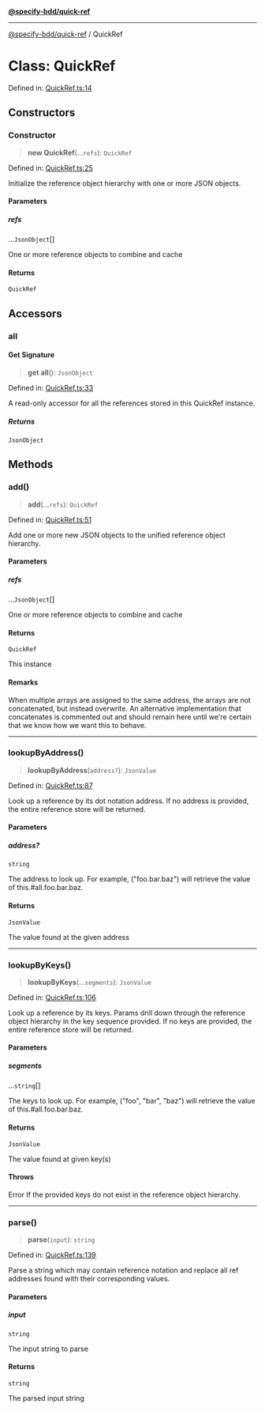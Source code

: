 [**@specify-bdd/quick-ref**](../README.md)

***

[@specify-bdd/quick-ref](../README.md) / QuickRef

# Class: QuickRef

Defined in: [QuickRef.ts:14](https://github.com/specify-bdd/specify-core/blob/67fcf13e97d7dd51571b4867185f0bf446eae83d/modules/@specify-bdd/quick-ref/src/lib/QuickRef.ts#L14)

## Constructors

### Constructor

> **new QuickRef**(...`refs`): `QuickRef`

Defined in: [QuickRef.ts:25](https://github.com/specify-bdd/specify-core/blob/67fcf13e97d7dd51571b4867185f0bf446eae83d/modules/@specify-bdd/quick-ref/src/lib/QuickRef.ts#L25)

Initialize the reference object hierarchy with one or more JSON objects.

#### Parameters

##### refs

...`JsonObject`[]

One or more reference objects to combine and cache

#### Returns

`QuickRef`

## Accessors

### all

#### Get Signature

> **get** **all**(): `JsonObject`

Defined in: [QuickRef.ts:33](https://github.com/specify-bdd/specify-core/blob/67fcf13e97d7dd51571b4867185f0bf446eae83d/modules/@specify-bdd/quick-ref/src/lib/QuickRef.ts#L33)

A read-only accessor for all the references stored in this QuickRef
instance.

##### Returns

`JsonObject`

## Methods

### add()

> **add**(...`refs`): `QuickRef`

Defined in: [QuickRef.ts:51](https://github.com/specify-bdd/specify-core/blob/67fcf13e97d7dd51571b4867185f0bf446eae83d/modules/@specify-bdd/quick-ref/src/lib/QuickRef.ts#L51)

Add one or more new JSON objects to the unified reference object
hierarchy.

#### Parameters

##### refs

...`JsonObject`[]

One or more reference objects to combine and cache

#### Returns

`QuickRef`

This instance

#### Remarks

When multiple arrays are assigned to the same address, the arrays are
not concatenated, but instead overwrite.  An alternative implementation
that concatenates is commented out and should remain here until we're
certain that we know how we want this to behave.

***

### lookupByAddress()

> **lookupByAddress**(`address?`): `JsonValue`

Defined in: [QuickRef.ts:87](https://github.com/specify-bdd/specify-core/blob/67fcf13e97d7dd51571b4867185f0bf446eae83d/modules/@specify-bdd/quick-ref/src/lib/QuickRef.ts#L87)

Look up a reference by its dot notation address.  If no address is 
provided, the entire reference store will be returned.

#### Parameters

##### address?

`string`

The address to look up. For example, ("foo.bar.baz")
                 will retrieve the value of this.#all.foo.bar.baz.

#### Returns

`JsonValue`

The value found at the given address

***

### lookupByKeys()

> **lookupByKeys**(...`segments`): `JsonValue`

Defined in: [QuickRef.ts:106](https://github.com/specify-bdd/specify-core/blob/67fcf13e97d7dd51571b4867185f0bf446eae83d/modules/@specify-bdd/quick-ref/src/lib/QuickRef.ts#L106)

Look up a reference by its keys.  Params drill down through the
reference object hierarchy in the key sequence provided.  If no keys are
provided, the entire reference store will be returned.

#### Parameters

##### segments

...`string`[]

The keys to look up. For example, ("foo", "bar", "baz")
                  will retrieve the value of this.#all.foo.bar.baz.

#### Returns

`JsonValue`

The value found at given key(s)

#### Throws

Error
If the provided keys do not exist in the reference object hierarchy.

***

### parse()

> **parse**(`input`): `string`

Defined in: [QuickRef.ts:139](https://github.com/specify-bdd/specify-core/blob/67fcf13e97d7dd51571b4867185f0bf446eae83d/modules/@specify-bdd/quick-ref/src/lib/QuickRef.ts#L139)

Parse a string which may contain reference notation and replace all ref
addresses found with their corresponding values.

#### Parameters

##### input

`string`

The input string to parse

#### Returns

`string`

The parsed input string
